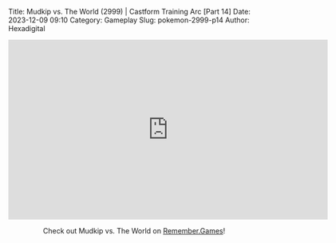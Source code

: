 Title: Mudkip vs. The World (2999) | Castform Training Arc [Part 14]
Date: 2023-12-09 09:10
Category: Gameplay
Slug: pokemon-2999-p14
Author: Hexadigital

<center><iframe src="https://www.youtube.com/embed/RFoHPihpd2I?feature=oembed" allow="accelerometer; autoplay; encrypted-media; gyroscope; picture-in-picture" width="640" height="360" frameborder="0"></iframe>

Check out Mudkip vs. The World on [Remember.Games]()!</center>